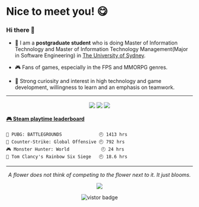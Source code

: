 # Nice to meet you! 😋

### Hi there 👋
* 📜 I am a **postgraduate student** who is doing Master of Information Technology and Master of Information Technology Management(Major in Software Engineering) in [The University of Sydney](https://www.sydney.edu.au/).

* 🎮 Fans of games, especially in the FPS and MMORPG genres.

* 🎯 Strong curiosity and interest in high technology and game development, willingness to learn and an emphasis on teamwork.

<hr>

<p align="center">
    <img align="center" src="https://github-readme-stats.vercel.app/api/top-langs/?username=bilibalaboom413&layout=compact&theme=dracula"/>
    <img align="center" src="https://github-readme-stats.vercel.app/api?username=bilibalaboom413&show_icons=true&count_private=true&include_all_commits=true&line_height=20&theme=dracula"/>
    <img align="center" src="https://github-profile-trophy.vercel.app/?username=bilibalaboom413&theme=dracula"/>
</p>

<!-- steam-box start -->
#### <a href="https://gist.github.com/3c6dfd007fb090c79d2d038fb8897721" target="_blank">🎮 Steam playtime leaderboard</a>
```text
🍳 PUBG: BATTLEGROUNDS              🕘 1413 hrs
🔫 Counter-Strike: Global Offensive 🕘 792 hrs
🎮 Monster Hunter: World            🕘 24 hrs
🔫 Tom Clancy's Rainbow Six Siege   🕘 18.6 hrs
```
<!-- Powered by https://github.com/YouEclipse/steam-box . -->
<!-- steam-box end -->

<hr>
<p align="center">
    <i>A flower does not think of competing to the flower next to it. It just blooms.</b></i>
    <p align="center">
        <a href= ""><img src="https://img.icons8.com/nolan/32/linkedin.png"/></a>
        <!-- <a href= "https://hilbertkong.me"><img src="https://img.icons8.com/nolan/32/chrome.png"/></a> -->
    </p>
</p>

<p align="center">
    <img src="https://visitor-badge.glitch.me/badge?page_id=Hao.Hao" alt="vistor badge" />
</p>
